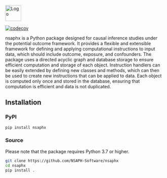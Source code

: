 

<img src="docsource/_static/nsaphx_logo.png" alt="Logo" height="50">


[![codecov](https://codecov.io/gh/NSAPH-Software/nsaphx/branch/develop/graph/badge.svg?token=8aSueNmHZN)](https://codecov.io/gh/NSAPH-Software/nsaphx)

nsaphx is a Python package designed for causal inference studies under the potential outcome framework. It provides a flexible and extensible framework for defining and applying computational instructions to input data, which should include outcome, exposure, and confounders. The package uses a directed acyclic graph and database storage to ensure efficient computation and storage of each object. Instruction handlers can be easily extended by defining new classes and methods, which can then be used to create new instructions that can be applied to data. Each object is computed only once and stored in the database, ensuring that computation is efficient and data is not duplicated.

## Installation

### PyPI

```bash
pip install nsaphx
```

### Source

Please note that the package requires Python 3.7 or higher.

```bash
git clone https://github.com/NSAPH-Software/nsaphx
cd nsaphx
pip install .
```

